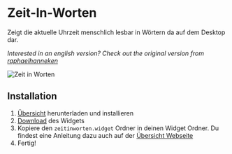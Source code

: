 # Zeit-In-Worten
Zeigt die aktuelle Uhrzeit menschlich lesbar in Wörtern da auf dem Desktop dar.

*Interested in an english version? Check out the original version from [raphaelhanneken](https://github.com/raphaelhanneken/time-in-words)*

![Zeit in Worten](https://raw.githubusercontent.com/xremix/Zeit-In-Worten/master/screenshot_detail.png)

## Installation

1. [Übersicht](http://tracesof.net/uebersicht/) herunterladen und installieren
2. [Download](https://github.com/xremix/Zeit-In-Worten/releases/) des Widgets
3. Kopiere den `zeitinworten.widget` Ordner in deinen Widget Ordner. Du findest eine Anleitung dazu auch auf der [Übersicht Webseite](http://tracesof.net/uebersicht-widgets/)
4. Fertig!
